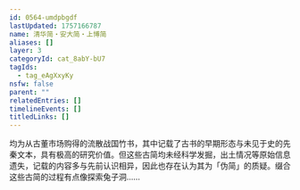 ```yaml
---
id: 0564-umdpbgdf
lastUpdated: 1757166787
name: 清华简・安大简・上博简
aliases: []
layer: 3
categoryId: cat_8abY-bU7
tagIds:
  - tag_eAgXxyKy
nsfw: false
parent: ""
relatedEntries: []
timelineEvents: []
titledLinks: []
---
```


均为从古董市场购得的流散战国竹书，其中记载了古书的早期形态与未见于史的先秦文本，具有极高的研究价值。但这些古简均未经科学发掘，出土情况等原始信息遗失，记载的内容多与先前认识相异，因此也存在认为其为「伪简」的质疑。缀合这些古简的过程有点像探索兔子洞……